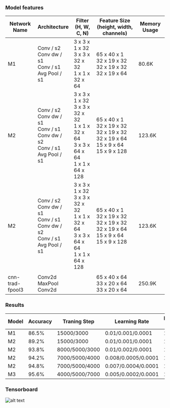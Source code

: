 ### Model features
| Network Name    | Architecture                                                          | Filter </br> (H, W, C, N)                                                                      | Feature Size (height, width, channels)                                                                            | Memory Usage |
  |-----------------|-----------------------------------------------------------------------|----------------------------------------------------------------------------------|------------------------------------------------------------------------------------------|--------------|
  | M1              | Conv / s2 </br> Conv dw / s1 </br> Conv / s1 </br> Avg Pool / s1                        | 3 x 3 x 1 x 32  </br> 3 x 3 x 32 x 32 </br> 1 x 1 x 32 x 64                                  | 65 x 40 x 1 </br> 32 x 19 x 32 </br> 32 x 19 x 32 </br> 32 x 19 x 64                                       | 80.6K        |
  | M2              | Conv / s2 </br> Conv dw / s1 </br> Conv / s1 </br> Conv dw / s2 </br> Conv / s1  </br> Avg Pool / s1 | 3 x 3 x 1 x 32  </br> 3 x 3 x 32 x 32 </br> 1 x 1 x 32 x 64</br>  3 x 3 x 64 x 64 </br> 1 x 1 x 64 x 128 | 65 x 40 x 1 </br> 32 x 19 x 32 </br> 32 x 19 x 32 </br> 32 x 19 x 64  </br> 15 x 9 x 64 </br> 15 x 9 x 128 | 123.6K       |
  | M2              | Conv / s2 </br> Conv dw / s1 </br> Conv / s1 </br> Conv dw / s2 </br> Conv / s1  </br> Avg Pool / s1 | 3 x 3 x 1 x 32  </br> 3 x 3 x 32 x 32 </br> 1 x 1 x 32 x 64</br>  3 x 3 x 64 x 64 </br> 1 x 1 x 64 x 128 | 65 x 40 x 1 </br> 32 x 19 x 32 </br> 32 x 19 x 32 </br> 32 x 19 x 64  </br> 15 x 9 x 64 </br> 15 x 9 x 128 | 123.6K       |
|                 |                                                                       |                                                                                  |                                                                                          |              |
 | cnn-trad-fpool3 | Conv2d </br> MaxPool </br> Conv2d                                                 |                                                                                  | 65 x 40 x 64 </br> 33 x 20 x 64 </br> 33 x 20 x 64                                                   | 250.9K       |


### Results
| Model | Accuracy | Traning Step   | Learning Rate       | Batch Size | Optimizer                | Activation function | silence_percentage | unknown_percentage | time_shift_ms | sample_rate |
|-------|----------|----------------|---------------------|------------|--------------------------|---------------------|--------------------|--------------------|---------------|-------------|
| M1    | 86.5%    | 15000/3000     | 0.01/0.001/0.0001   | 100        | GradientDescentOptimizer | Relu                | 10                 | 10                 | 100           | 16000       |
| M2    | 89.2%    | 15000/3000     | 0.01/0.001/0.0001   | 100        | GradientDescentOptimizer | Relu                | 10                 | 10                 | 100           | 16000       |
| M2    | 93.8%    | 8000/5000/3000 | 0.01/0.002/0.0001   | 100        | RMSPropOptimizer         | Relu                | 10                 | 10                 | 100           | 16000       |
| M2    | 94.2%    | 7000/5000/4000 | 0.008/0.0005/0.0001 | 100        | RMSPropOptimizer         | Relu                | 10                 | 10                 | 150           | 16000       |
| M2    | 94.8%    | 7000/5000/4000 | 0.007/0.0004/0.0001 | 100        | RMSPropOptimizer         | Relu                | 10                 | 10                 | 150           | 16000       |
| M3    | 95.6%    | 4000/5000/7000 | 0.005/0.0002/0.0001 | 100        | RMSPropOptimizer         | Relu                | 10                 | 10                 | 150           | 16000       |


### Tensorboard
![alt text](https://i.imgur.com/eqadZIy.png)
